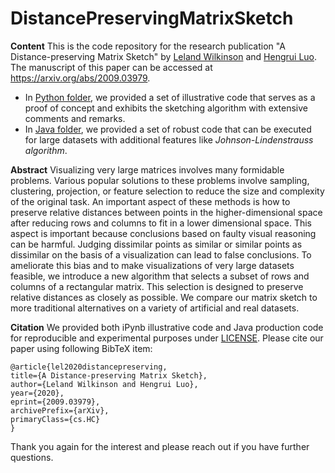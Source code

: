 

# DistancePreservingMatrixSketch

**Content**
This is the code repository for the research publication "A Distance-preserving Matrix Sketch" by [Leland Wilkinson](https://www.cs.uic.edu/~wilkinson/) and [Hengrui Luo](https://hrluo.github.io/). 
The manuscript of this paper can be accessed at https://arxiv.org/abs/2009.03979. 

 - In [Python folder](https://github.com/hrluo/DistancePreservingMatrixSketch/tree/master/Python), we provided a set of illustrative code that serves as a proof of concept and exhibits the sketching algorithm with extensive comments and remarks.
 - In [Java folder](https://github.com/hrluo/DistancePreservingMatrixSketch/tree/master/Java), we provided a set of robust code that can be executed for large datasets with additional features like _Johnson-Lindenstrauss algorithm_.

**Abstract**
Visualizing very large matrices involves many formidable problems. Various popular solutions to these problems involve sampling, clustering, projection, or feature selection to reduce the size and complexity of the original task. An important aspect of these methods is how to preserve relative distances between points in the higher-dimensional space after reducing rows and columns to fit in a lower dimensional space. This aspect is important because conclusions based on faulty visual reasoning can be harmful. Judging dissimilar points as similar or similar points as dissimilar on the basis of a visualization can lead to false conclusions. To ameliorate this bias and to make visualizations of very large datasets feasible, we introduce a new algorithm that selects a subset of rows and columns of a rectangular matrix. This selection is designed to preserve relative distances as closely as possible. We compare our matrix sketch to more traditional alternatives on a variety of artificial and real datasets.

**Citation**
We provided both iPynb illustrative code and Java production code for reproducible and experimental purposes under [LICENSE](https://github.com/hrluo/DistancePreservingMatrixSketch/blob/master/LICENSE).
Please cite our paper using following BibTeX item:

    @article{lel2020distancepreserving,
    title={A Distance-preserving Matrix Sketch},
    author={Leland Wilkinson and Hengrui Luo},
    year={2020},
    eprint={2009.03979},
    archivePrefix={arXiv},
    primaryClass={cs.HC}
	}

Thank you again for the interest and please reach out if you have further questions.
